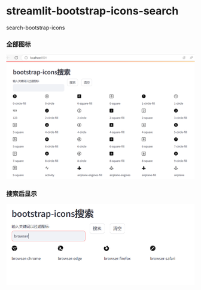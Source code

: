 # streamlit-bootstrap-icons-search
search-bootstrap-icons
### 全部图标
![Screenshot](img/Screenshot.png)
### 搜索后显示
![Screenshot2](img/Screenshot2.png)
